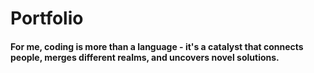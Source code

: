 # Portfolio


#### For me, coding is more than a language - it's a catalyst that connects people, merges different realms, and uncovers novel solutions.
